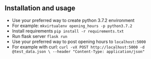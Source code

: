 ## Installation and usage
- Use your preferred way to create python 3.7.2 environment
- For example: `mkvirtualenv opening_hours -p python3.7.2`
- Install requirements `pip install -r requirements.txt`
- Run flask server `flask run`
- Use your preferred way to post opening hours to `localhost:5000`
- For example with curl: `curl -vX POST http://localhost:5000 -d @test_data.json \
--header "Content-Type: application/json"`